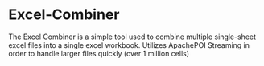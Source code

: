 # Excel-Combiner
The Excel Combiner is a simple tool used to combine multiple single-sheet excel files into a single excel workbook. Utilizes ApachePOI Streaming in order to handle larger files quickly (over 1 million cells)
